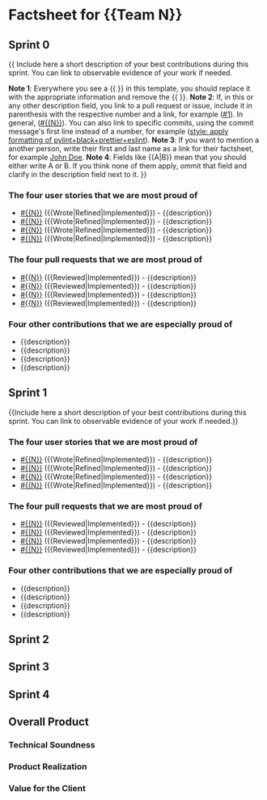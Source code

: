 # Factsheet for {{Team N}}

## Sprint 0

{{
Include here a short description of your best contributions during this sprint. You can link to observable evidence of your work if needed.

**Note 1**: Everywhere you see a {{ }} in this template, you should replace it with the appropriate information and remove the {{ }}.
**Note 2**: If, in this or any other description field, you link to a pull request or issue, include it in parenthesis with the respective number and a link, for example ([#1](https://github.com/FEUP-MEIC-DS-2022-1MEIC03/shift_planner_project/issues/1)). In general, ([#{{N}}](https://github.com/FEUP-MEIC-DS-2022-1MEIC03/shift_planner_project/issues/{{N}})). You can also link to specific commits, using the commit message's first line instead of a number, for example ([style: apply formatting of pylint+black+prettier+eslint](https://github.com/FEUP-MEIC-DS-2022-1MEIC03/shift_planner_project/commit/e801802de4424d2bcfd0c7d9fcaeb0ceba8a476f)).
**Note 3**: If you want to mention a another person, write their first and last name as a link for their factsheet, for example [John Doe](https://github.com/FEUP-MEIC-DS-2022-1MEIC03/shift_planner_project/blob/master/factsheets/john_doe.md).
**Note 4**: Fields like {{A|B}} mean that you should either write A or B. If you think none of them apply, ommit that field and clarify in the description field next to it.
}}

### The four user stories that we are most proud of

-   [#{{N}}](https://github.com/FEUP-MEIC-DS-2022-1MEIC03/shift_planner_project/issues/{{N}}) ({{Wrote|Refined|Implemented}}) - {{description}}
-   [#{{N}}](https://github.com/FEUP-MEIC-DS-2022-1MEIC03/shift_planner_project/issues/{{N}}) ({{Wrote|Refined|Implemented}}) - {{description}}
-   [#{{N}}](https://github.com/FEUP-MEIC-DS-2022-1MEIC03/shift_planner_project/issues/{{N}}) ({{Wrote|Refined|Implemented}}) - {{description}}
-   [#{{N}}](https://github.com/FEUP-MEIC-DS-2022-1MEIC03/shift_planner_project/issues/{{N}}) ({{Wrote|Refined|Implemented}}) - {{description}}

### The four pull requests that we are most proud of

-   [#{{N}}](https://github.com/FEUP-MEIC-DS-2022-1MEIC03/shift_planner_project/pull/{{N}}) ({{Reviewed|Implemented}}) - {{description}}
-   [#{{N}}](https://github.com/FEUP-MEIC-DS-2022-1MEIC03/shift_planner_project/pull/{{N}}) ({{Reviewed|Implemented}}) - {{description}}
-   [#{{N}}](https://github.com/FEUP-MEIC-DS-2022-1MEIC03/shift_planner_project/pull/{{N}}) ({{Reviewed|Implemented}}) - {{description}}
-   [#{{N}}](https://github.com/FEUP-MEIC-DS-2022-1MEIC03/shift_planner_project/pull/{{N}}) ({{Reviewed|Implemented}}) - {{description}}

### Four other contributions that we are especially proud of

-   {{description}}
-   {{description}}
-   {{description}}
-   {{description}}

## Sprint 1

{{Include here a short description of your best contributions during this sprint. You can link to observable evidence of your work if needed.}}

### The four user stories that we are most proud of

-   [#{{N}}](https://github.com/FEUP-MEIC-DS-2022-1MEIC03/shift_planner_project/issues/{{N}}) ({{Wrote|Refined|Implemented}}) - {{description}}
-   [#{{N}}](https://github.com/FEUP-MEIC-DS-2022-1MEIC03/shift_planner_project/issues/{{N}}) ({{Wrote|Refined|Implemented}}) - {{description}}
-   [#{{N}}](https://github.com/FEUP-MEIC-DS-2022-1MEIC03/shift_planner_project/issues/{{N}}) ({{Wrote|Refined|Implemented}}) - {{description}}
-   [#{{N}}](https://github.com/FEUP-MEIC-DS-2022-1MEIC03/shift_planner_project/issues/{{N}}) ({{Wrote|Refined|Implemented}}) - {{description}}

### The four pull requests that we are most proud of

-   [#{{N}}](https://github.com/FEUP-MEIC-DS-2022-1MEIC03/shift_planner_project/pull/{{N}}) ({{Reviewed|Implemented}}) - {{description}}
-   [#{{N}}](https://github.com/FEUP-MEIC-DS-2022-1MEIC03/shift_planner_project/pull/{{N}}) ({{Reviewed|Implemented}}) - {{description}}
-   [#{{N}}](https://github.com/FEUP-MEIC-DS-2022-1MEIC03/shift_planner_project/pull/{{N}}) ({{Reviewed|Implemented}}) - {{description}}
-   [#{{N}}](https://github.com/FEUP-MEIC-DS-2022-1MEIC03/shift_planner_project/pull/{{N}}) ({{Reviewed|Implemented}}) - {{description}}

### Four other contributions that we are especially proud of

-   {{description}}
-   {{description}}
-   {{description}}
-   {{description}}

## Sprint 2

## Sprint 3

## Sprint 4

## Overall Product

### Technical Soundness

### Product Realization

### Value for the Client
